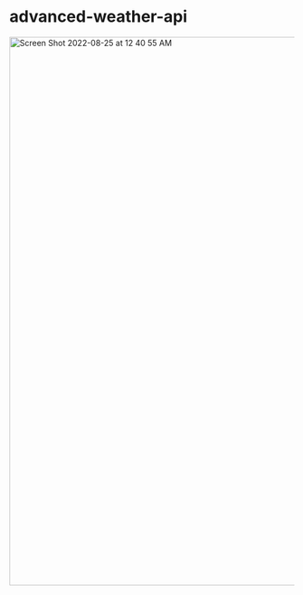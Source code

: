 # advanced-weather-api
<img width="969" alt="Screen Shot 2022-08-25 at 12 40 55 AM" src="https://user-images.githubusercontent.com/16097217/186530347-02f7797e-f5c8-4d5d-988b-e57ecac21d60.png">
